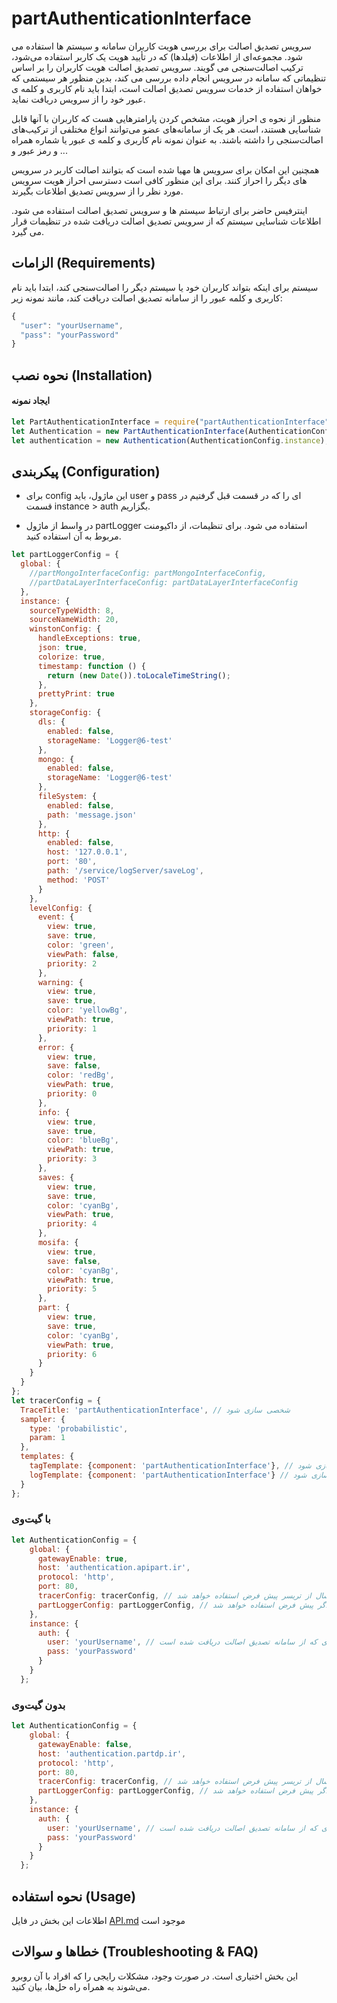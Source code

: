 # partAuthenticationInterface

سرویس تصدیق اصالت برای بررسی هویت کاربران سامانه و سیستم ها استفاده می شود. 
مجموعه‌ای از اطلاعات (فیلدها) که در تأیید هویت یک کاربر استفاده می‌شود، ترکیب اصالت‌سنجی می گویند. 
سرویس تصدیق اصالت هویت کاربران را بر اساس تنظیماتی که سامانه در سرویس انجام داده بررسی می کند، بدین منظور هر سیستمی که خواهان استفاده از خدمات سرویس تصدیق اصالت است، ابتدا باید نام کاربری و کلمه ی عبور خود را از سرویس دریافت نماید.

منظور از نحوه ی احراز هویت، مشخص کردن پارامترهایی هست که کاربران با آنها قابل شناسایی هستند، است.  هر یک از سامانه‌های عضو می‌توانند انواع مختلفی از ترکیب‌های اصالت‌سنجی را داشته باشند. به عنوان نمونه نام کاربری و کلمه ی عبور یا شماره همراه و رمز عبور و ...

همچنین این امکان برای سرویس ها مهیا شده است که بتوانند اصالت کاربر در سرویس های دیگر را احراز کنند. برای این منظور کافی است دسترسی احراز هویت سرویس مورد نظر را از سرویس تصدیق اطلاعات بگیرند.

اینترفیس حاضر برای ارتباط سیستم ها و سرویس تصدیق اصالت استفاده می شود. اطلاعات شناسایی سیستم که از سرویس تصدیق اصالت دریافت شده در تنظیمات قرار می گیرد.


## الزامات (Requirements)

سیستم برای اینکه بتواند کاربران خود یا سیستم دیگر را اصالت‌سنجی کند، ابتدا باید نام کاربری و کلمه عبور را از سامانه تصدیق اصالت دریافت کند، مانند نمونه زیر:

```javascript
{
  "user": "yourUsername",
  "pass": "yourPassword"
}
```
## نحوه نصب (Installation)

#### ایجاد نمونه 

```javascript
let PartAuthenticationInterface = require("partAuthenticationInterface");
let Authentication = new PartAuthenticationInterface(AuthenticationConfig.global);
let authentication = new Authentication(AuthenticationConfig.instance);
```

## پیکربندی (Configuration)

- برای config این ماژول، باید user و pass ای را که در قسمت قبل گرفتیم در قسمت instance > auth بگزاریم.

- در واسط از ماژول partLogger استفاده می شود. برای تنظیمات، از داکیومنت مربوط به آن استفاده کنید.
```javascript
let partLoggerConfig = {
  global: {
    //partMongoInterfaceConfig: partMongoInterfaceConfig,
    //partDataLayerInterfaceConfig: partDataLayerInterfaceConfig
  },
  instance: {
    sourceTypeWidth: 8,
    sourceNameWidth: 20,
    winstonConfig: {
      handleExceptions: true,
      json: true,
      colorize: true,
      timestamp: function () {
        return (new Date()).toLocaleTimeString();
      },
      prettyPrint: true
    },
    storageConfig: {
      dls: {
        enabled: false,
        storageName: 'Logger@6-test'
      },
      mongo: {
        enabled: false,
        storageName: 'Logger@6-test'
      },
      fileSystem: {
        enabled: false,
        path: 'message.json'
      },
      http: {
        enabled: false,
        host: '127.0.0.1',
        port: '80',
        path: '/service/logServer/saveLog',
        method: 'POST'
      }
    },
    levelConfig: {
      event: {
        view: true,
        save: true,
        color: 'green',
        viewPath: false,
        priority: 2
      },
      warning: {
        view: true,
        save: true,
        color: 'yellowBg',
        viewPath: true,
        priority: 1
      },
      error: {
        view: true,
        save: false,
        color: 'redBg',
        viewPath: true,
        priority: 0
      },
      info: {
        view: true,
        save: true,
        color: 'blueBg',
        viewPath: true,
        priority: 3
      },
      saves: {
        view: true,
        save: true,
        color: 'cyanBg',
        viewPath: true,
        priority: 4
      },
      mosifa: {
        view: true,
        save: false,
        color: 'cyanBg',
        viewPath: true,
        priority: 5
      },
      part: {
        view: true,
        save: true,
        color: 'cyanBg',
        viewPath: true,
        priority: 6
      }
    }
  }
};
let tracerConfig = {
  TraceTitle: 'partAuthenticationInterface', // شخصی سازی شود
  sampler: {
    type: 'probabilistic',
    param: 1
  },
  templates: {
    tagTemplate: {component: 'partAuthenticationInterface'}, // شخصی سازی شود
    logTemplate: {component: 'partAuthenticationInterface'} // شخصی سازی شود
  }
};
```

### با گیت‌وی
```javascript
let AuthenticationConfig = {
    global: {
      gatewayEnable: true,
      host: 'authentication.apipart.ir',
      protocol: 'http',
      port: 80,
      tracerConfig: tracerConfig, // اختیاری است و در صورت عدم ارسال از تریسر پیش فرض استفاده خواهد شد
      partLoggerConfig: partLoggerConfig, // اختیاری است و در صورت عدم ارسال از لاگر پیش فرض استفاده خواهد شد
    },
    instance: {
      auth: {
        user: 'yourUsername', // یوزر و گسوردی که از سامانه تصدیق اصالت دریافت شده است
        pass: 'yourPassword'
      }
    }
  };
```
### بدون گیت‌وی
```javascript
let AuthenticationConfig = {
    global: {
      gatewayEnable: false,
      host: 'authentication.partdp.ir',
      protocol: 'http',
      port: 80,
      tracerConfig: tracerConfig, // اختیاری است و در صورت عدم ارسال از تریسر پیش فرض استفاده خواهد شد
      partLoggerConfig: partLoggerConfig, // اختیاری است و در صورت عدم ارسال از لاگر پیش فرض استفاده خواهد شد
    },
    instance: {
      auth: {
        user: 'yourUsername', // یوزر و گسوردی که از سامانه تصدیق اصالت دریافت شده است
        pass: 'yourPassword'
      }
    }
  };
```


## نحوه استفاده (Usage)
اطلاعات این بخش در فایل [API.md](./API.md) موجود است 

## خطاها و سوالات (Troubleshooting & FAQ)

این بخش اختیاری است. در صورت وجود، مشکلات رایجی را که افراد با آن روبرو می‌شوند به همراه راه حل‌ها، بیان کنید.
